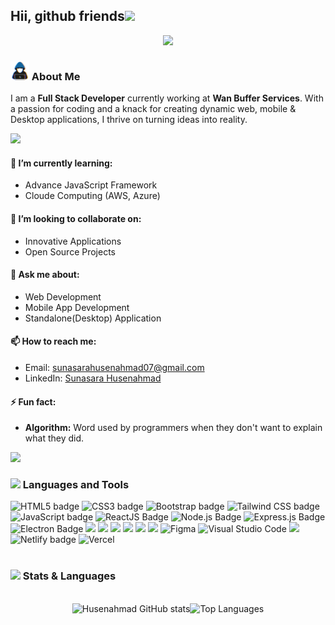<h2><b>Hii, github friends</b><img src="https://media.giphy.com/media/hvRJCLFzcasrR4ia7z/giphy.gif?font=Montserrat&weight=700" width="35"></h2>

<p align="center">
  <a href="https://github.com/DenverCoder1/readme-typing-svg">
    <img src="https://readme-typing-svg.herokuapp.com?font=Montserrat&weight=700&size=30&duration=3000&pause=500&center=true&vCenter=true&width=700&height=70&lines=Full-Stack+Developer;Frontend+Developer;Backend+Developer;MERN+Stack+Developer;Open+Source+Contributor;Love+to+learn+new+Stuff...&color=1572B6">
  </a>
</p>

### <picture><img src = "./assets/mdImages/about_me.gif" width = 30px></picture> About Me

I am a **Full Stack Developer** currently working at **Wan Buffer Services**. With a passion for coding and a knack for creating dynamic web, mobile & Desktop applications, I thrive on turning ideas into reality.

<img src="https://user-images.githubusercontent.com/73097560/115834477-dbab4500-a447-11eb-908a-139a6edaec5c.gif"><br>

#### 🌱 I’m currently learning:
- Advance JavaScript Framework
- Cloude Computing (AWS, Azure)

#### 👯 I’m looking to collaborate on:
- Innovative Applications
-  Open Source Projects

#### 💬 Ask me about: 
- Web Development
- Mobile App Development
- Standalone(Desktop) Application
  
#### 📫 How to reach me:
- Email: [sunasarahusenahmad07@gmail.com](mailto:sunasarahusenahmad07@gmail.com)
- LinkedIn: [Sunasara Husenahmad](https://www.linkedin.com/in/sunasara-husenahmad-686897250/)

#### ⚡ Fun fact: 
- **Algorithm:** Word used by programmers when they don't want to explain what they did.

<img src="https://user-images.githubusercontent.com/73097560/115834477-dbab4500-a447-11eb-908a-139a6edaec5c.gif"><br>

### <img src="https://media2.giphy.com/media/QssGEmpkyEOhBCb7e1/giphy.gif?cid=ecf05e47a0n3gi1bfqntqmob8g9aid1oyj2wr3ds3mg700bl&rid=giphy.gif" width="20"><b> Languages and Tools</b>

<div>
  <img src="https://img.shields.io/badge/HTML5%20-%23E34F26.svg?style=for-the-badge&logo=html5&logoColor=white" alt="HTML5 badge">
  <img src="https://img.shields.io/badge/CSS3%20-%231572B6.svg?style=for-the-badge&logo=css3&logoColor=white" alt="CSS3 badge">
  <img src="https://img.shields.io/badge/Bootstrap%20-%23563D7C.svg?style=for-the-badge&logo=bootstrap&logoColor=white" alt="Bootstrap badge">
 <img src="https://img.shields.io/badge/Tailwind%20-%2338B2AC.svg?style=for-the-badge&logo=tailwind-css&logoColor=white" alt="Tailwind CSS badge">
  <img src="https://img.shields.io/badge/JavaScript%20-%23F7DF1E.svg?style=for-the-badge&logo=javascript&logoColor=black" alt="JavaScript badge">
<img src="https://img.shields.io/badge/-ReactJS-grey?&style=for-the-badge&logo=react&logoColor=61DAFB" alt="ReactJS Badge"/>
<img src="https://img.shields.io/badge/-Node.js-green?style=for-the-badge&logo=node.js&logoColor=white" alt="Node.js Badge"/>
<img src="https://img.shields.io/badge/-Express.js-e6e5e3?style=for-the-badge&logo=express&logoColor=black" alt="Express.js Badge"/>
<img src="https://img.shields.io/badge/-Electron-blue?style=for-the-badge&logo=electron&logoColor=white" alt="Electron Badge"/>
<img src="https://img.shields.io/badge/-Next.js-000000?&style=for-the-badge&logo=next.js&logoColor=f7f7f7" />
  <img src="https://img.shields.io/badge/-MongoDB-006548?&style=for-the-badge&logo=mongodb&logoColor=white" />
<img src="https://img.shields.io/badge/-MySQL-42759C?&style=for-the-badge&logo=mysql&logoColor=f7f7f7" />
<img src="https://img.shields.io/badge/-Git-F05032?&style=for-the-badge&logo=git&logoColor=white" /> 
<img src="https://img.shields.io/badge/github-%23121011.svg?style=for-the-badge&logo=github&logoColor=white" />
<img src="https://img.shields.io/badge/Canva-%2300C4CC.svg?style=for-the-badge&logo=Canva&logoColor=white" />
      <img src="https://img.shields.io/badge/Figma-F24E1E?style=for-the-badge&logo=figma&logoColor=white" alt="Figma">
    <img src="https://img.shields.io/badge/Visual%20Studio%20Code-0078d7.svg?style=for-the-badge&logo=visual-studio-code&logoColor=white" alt="Visual Studio Code">
<img src="https://img.shields.io/badge/-Postman-F56933?&style=for-the-badge&logo=postman&logoColor=f7f7f7" />
<img src="https://img.shields.io/badge/Netlify-%2300C7B7.svg?style=for-the-badge&logo=netlify&logoColor=white" alt="Netlify badge">
    <img src="https://img.shields.io/badge/Vercel-000000?style=for-the-badge&logo=vercel&logoColor=white" alt="Vercel">
</div>

<br>

### <img src="https://media.giphy.com/media/iY8CRBdQXODJSCERIr/giphy.gif" width="35"><b> Stats & Languages</b>

<br>

<div style="display: flex; justify-content: center; align-items: center;">
    <img src="https://github-readme-stats.vercel.app/api?username=Sunasarahusenahmad&show_icons=true&theme=cobalt" alt="Husenahmad GitHub stats" height="200px">
    <img src="https://github-readme-stats.vercel.app/api/top-langs/?username=Sunasarahusenahmad&layout=compact&theme=cobalt" alt="Top Languages" height="200px">
</div>

<br>

